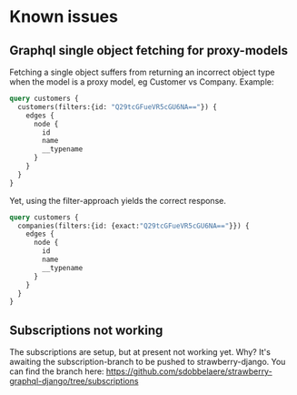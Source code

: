# Known issues

## Graphql single object fetching for proxy-models

Fetching a single object suffers from returning an incorrect object type when the model is
a proxy model, eg Customer vs Company.  Example:

```graphql
query customers {
  customers(filters:{id: "Q29tcGFueVR5cGU6NA=="}) {
    edges {
      node {
        id
        name
        __typename
      }
    }
  }
}
```

Yet, using the filter-approach yields the correct response.

```graphql
query customers {
  companies(filters:{id: {exact:"Q29tcGFueVR5cGU6NA=="}}) {
    edges {
      node {
        id
        name
        __typename
      }
    }
  }
}
```

## Subscriptions not working

The subscriptions are setup, but at present not working yet.
Why?  It's awaiting the subscription-branch to be pushed to strawberry-django.
You can find the branch here: https://github.com/sdobbelaere/strawberry-graphql-django/tree/subscriptions
